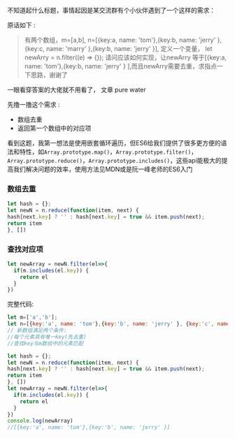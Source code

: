 不知道起什么标题，事情起因是某交流群有个小伙伴遇到了一个这样的需求：

原话如下 :

> 有两个数组，m=[a,b],  n=[{key:a, name: 'tom'},{key:b, name: 'jerry' }, {key:c, name: 'marry' },{key:b, name: 'jerry' }],  定义一个变量，  let newArry = n.filter((e) => {});  请问应该如何实现，让newArry 等于[{key:a, name: 'tom'},{key:b, name: 'jerry' } ],而且newArry需要去重，求指点一下思路，谢谢了

一眼看穿答案的大佬就不用看了， 文章 pure water 

先撸一撸这个需求 :

- 数组去重
- 返回第一个数组中的对应项

看到这题，我第一想法是使用嵌套循环遍历，但ES6给我们提供了很多更方便的语法和特性，如`Array.prototype.map()`，`Array.prototype.filter()`，`Array.prototype.reduce()`，`Array.prototype.includes()`，这些api能极大的提高我们解决问题的效率，使用方法见MDN或是阮一峰老师的ES6入门

### 数组去重

```javascript
let hash = {}; 
let newN = n.reduce(function(item, next) { 
hash[next.key] ? '' : hash[next.key] = true && item.push(next); 
return item 
}, [])
```

### 查找对应项

```javascript
let newArray = newN.filter(el=>{
  if(m.includes(el.key)) {
    return el
  }
})
```

完整代码:

```JavaScript
let m=['a','b'];
let n=[{key:'a', name: 'tom'},{key:'b', name: 'jerry' }, {key:'c', name: 'marry' },{key:'b', name: 'jerry' }];
// 新数组满足两个条件:
//每个元素具有唯一key(先去重)
//查找key与m数组中的元素匹配

let hash = {}; 
let newN = n.reduce(function(item, next) { 
hash[next.key] ? '' : hash[next.key] = true && item.push(next); 
return item 
}, [])
let newArray = newN.filter(el=>{
  if(m.includes(el.key)) {
    return el
  }
})
console.log(newArray)
//[{key:'a', name: 'tom'},{key:'b', name: 'jerry' }]
```

